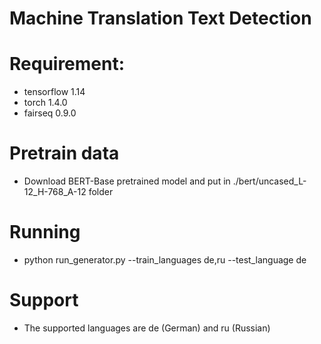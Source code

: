# Machine Translation Text Detection

# Requirement:
- tensorflow 1.14
- torch 1.4.0
- fairseq 0.9.0

# Pretrain data
- Download BERT-Base pretrained model and put in ./bert/uncased_L-12_H-768_A-12 folder

# Running 
- python run_generator.py --train_languages de,ru --test_language de

# Support
- The supported languages are de (German) and ru (Russian)

